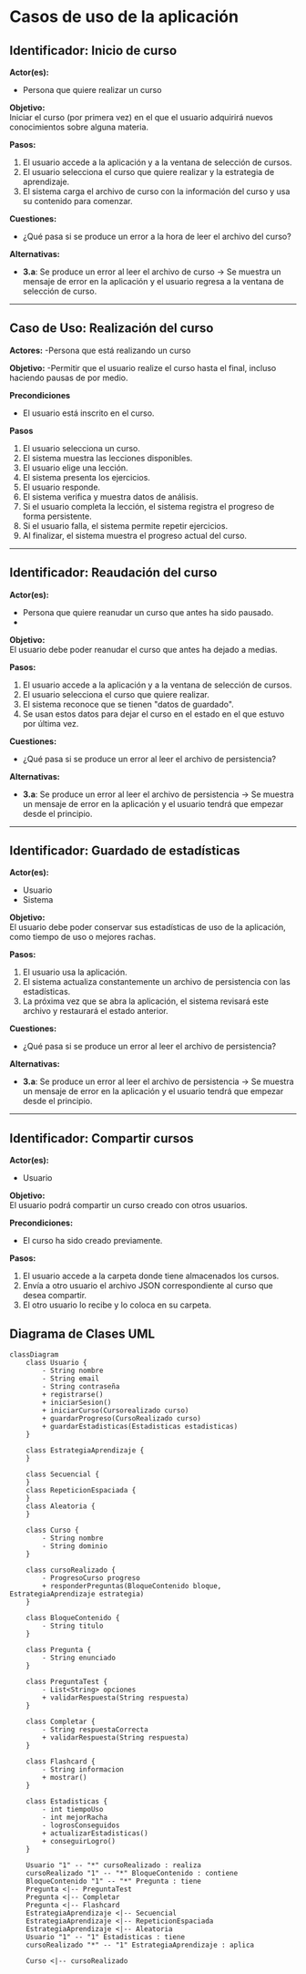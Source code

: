 # Casos de uso de la aplicación

## Identificador: Inicio de curso
**Actor(es):**  
- Persona que quiere realizar un curso  

**Objetivo:**  
Iniciar el curso (por primera vez) en el que el usuario adquirirá nuevos conocimientos sobre alguna materia.  

**Pasos:**  
1. El usuario accede a la aplicación y a la ventana de selección de cursos.  
2. El usuario selecciona el curso que quiere realizar y la estrategia de aprendizaje.  
3. El sistema carga el archivo de curso con la información del curso y usa su contenido para comenzar.  

**Cuestiones:**  
- ¿Qué pasa si se produce un error a la hora de leer el archivo del curso?  

**Alternativas:**  
- **3.a**: Se produce un error al leer el archivo de curso → Se muestra un mensaje de error en la aplicación y el usuario regresa a la ventana de selección de curso.  

---

## Caso de Uso: Realización del curso

**Actores:**
-Persona que está realizando un curso

**Objetivo:**
-Permitir que el usuario realize el curso hasta el final, incluso haciendo pausas de por medio.

**Precondiciones**
- El usuario está inscrito en el curso.

**Pasos**
1. El usuario selecciona un curso.
2. El sistema muestra las lecciones disponibles.
3. El usuario elige una lección.
4. El sistema presenta los ejercicios.
5. El usuario responde.
6. El sistema verifica y muestra datos de análisis.
7. Si el usuario completa la lección, el sistema registra el progreso de forma persistente.
8. Si el usuario falla, el sistema permite repetir ejercicios.
9. Al finalizar, el sistema muestra el progreso actual del curso.

---

## Identificador: Reaudación del curso
**Actor(es):**  
- Persona que quiere reanudar un curso que antes ha sido pausado.
- 
**Objetivo:**  
El usuario debe poder reanudar el curso que antes ha dejado a medias.  

**Pasos:**  
1. El usuario accede a la aplicación y a la ventana de selección de cursos.  
2. El usuario selecciona el curso que quiere realizar.
3. El sistema reconoce que se tienen "datos de guardado".
4. Se usan estos datos para dejar el curso en el estado en el que estuvo por última vez.   

**Cuestiones:**  
- ¿Qué pasa si se produce un error al leer el archivo de persistencia?  

**Alternativas:**  
- **3.a**: Se produce un error al leer el archivo de persistencia → Se muestra un mensaje de error en la aplicación y el usuario tendrá que empezar desde el principio.  

---

## Identificador: Guardado de estadísticas
**Actor(es):**  
- Usuario  
- Sistema  

**Objetivo:**  
El usuario debe poder conservar sus estadísticas de uso de la aplicación, como tiempo de uso o mejores rachas.  

**Pasos:**  
1. El usuario usa la aplicación.  
2. El sistema actualiza constantemente un archivo de persistencia con las estadísticas.  
3. La próxima vez que se abra la aplicación, el sistema revisará este archivo y restaurará el estado anterior.  

**Cuestiones:**  
- ¿Qué pasa si se produce un error al leer el archivo de persistencia?  

**Alternativas:**  
- **3.a**: Se produce un error al leer el archivo de persistencia → Se muestra un mensaje de error en la aplicación y el usuario tendrá que empezar desde el principio.  

---


## Identificador: Compartir cursos
**Actor(es):**  
- Usuario  

**Objetivo:**  
El usuario podrá compartir un curso creado con otros usuarios.  

**Precondiciones:**  
- El curso ha sido creado previamente.  

**Pasos:**  
1. El usuario accede a la carpeta donde tiene almacenados los cursos.  
2. Envía a otro usuario el archivo JSON correspondiente al curso que desea compartir.  
3. El otro usuario lo recibe y lo coloca en su carpeta.  


## Diagrama de Clases UML

```mermaid
classDiagram
    class Usuario {
        - String nombre
        - String email
        - String contraseña
        + registrarse()
        + iniciarSesion()
        + iniciarCurso(Cursorealizado curso)
        + guardarProgreso(CursoRealizado curso)
        + guardarEstadisticas(Estadisticas estadisticas)
    }

    class EstrategiaAprendizaje {
    }

    class Secuencial {
    }
    class RepeticionEspaciada {
    }
    class Aleatoria {
    }

    class Curso {
        - String nombre
        - String dominio
    }

    class cursoRealizado {
        - ProgresoCurso progreso
        + responderPreguntas(BloqueContenido bloque, EstrategiaAprendizaje estrategia)
    }

    class BloqueContenido {
        - String titulo
    }

    class Pregunta {
        - String enunciado
    }

    class PreguntaTest {
        - List<String> opciones
        + validarRespuesta(String respuesta)
    }

    class Completar {
        - String respuestaCorrecta
        + validarRespuesta(String respuesta)
    }

    class Flashcard {
        - String informacion
        + mostrar()
    }

    class Estadisticas {
        - int tiempoUso
        - int mejorRacha
        - logrosConseguidos
        + actualizarEstadisticas()
        + conseguirLogro()
    }

    Usuario "1" -- "*" cursoRealizado : realiza
    cursoRealizado "1" -- "*" BloqueContenido : contiene
    BloqueContenido "1" -- "*" Pregunta : tiene
    Pregunta <|-- PreguntaTest
    Pregunta <|-- Completar
    Pregunta <|-- Flashcard
    EstrategiaAprendizaje <|-- Secuencial
    EstrategiaAprendizaje <|-- RepeticionEspaciada
    EstrategiaAprendizaje <|-- Aleatoria
    Usuario "1" -- "1" Estadisticas : tiene
    cursoRealizado "*" -- "1" EstrategiaAprendizaje : aplica

    Curso <|-- cursoRealizado

